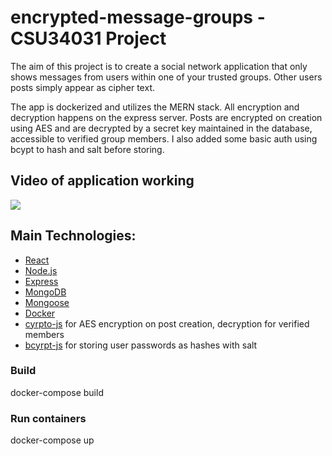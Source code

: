 # encrypted-message-groups - CSU34031 Project

The aim of this project is to create a social network application that only shows messages from users within one of your trusted
groups. Other users posts simply appear as cipher text. 

The app is dockerized and utilizes the MERN stack. All encryption and decryption happens on the express server. Posts are encrypted on 
creation using AES and are decrypted by a secret key maintained in the database, accessible to verified group members. I also added 
some basic auth using bcypt to hash and salt before storing.

## Video of application working
![](demo.gif)


## Main Technologies:
- [React](https://reactjs.org/) 
- [Node.js](https://nodejs.org/en/)
- [Express](https://mongoosejs.com/)
- [MongoDB](https://mongoosejs.com/)
- [Mongoose](https://mongoosejs.com/)
- [Docker](https://www.docker.com)
- [cyrpto-js](https://www.npmjs.com/package/crypto-js) for AES encryption on post creation, decryption for verified members
- [bcyrpt-js](https://www.npmjs.com/package/bcryptjs) for storing user passwords as hashes with salt



### Build 
docker-compose build

### Run containers 
docker-compose up